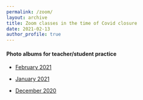 ```yaml
---
permalink: /zoom/
layout: archive
title: Zoom classes in the time of Covid closure
date: 2021-02-13
author_profile: true
---
```


#### Photo albums for teacher/student practice
* [February 2021](https://photos.app.goo.gl/tvP9mwi34vLNZQmZ7)

* [January 2021](https://photos.app.goo.gl/TeP95XTFhDE78PPL7)

* [December 2020](https://photos.app.goo.gl/TeP95XTFhDE78PPL7)